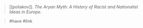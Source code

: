 > [[poliakov]]. *The Aryan Myth: A History of Racist and Nationalist Ideas in Europe*.

> #have 
> #link